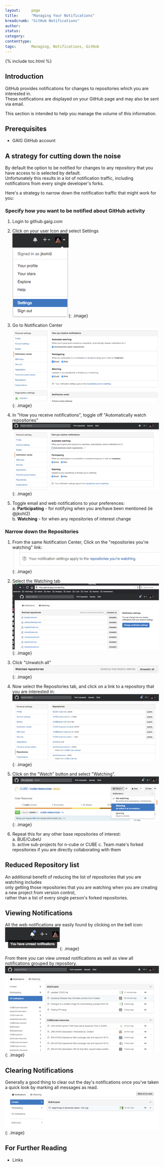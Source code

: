 ```yaml
---
layout:     page
title:      "Managing Your Notifications"
breadcrumb: "GitHub Notifications"
author:
status:     
category:
contenttype:
tags:       Managing, Notifications, GitHub
---
```


{% include toc.html %}

## Introduction

GitHub provides notifications for changes to repositories which you are interested in.  
These notifications are displayed on your GitHub page and may also be sent via email.  

This section is intended to help you manage the volume of this information.  

## Prerequisites

* GAIG GitHub account  

## A strategy for cutting down the noise  
By default the option to be notified for changes to any repository that you have access to is selected by default.  
Unfortunately this results in a lot of notification traffic, including notifications from every single developer's forks.  

Here's a strategy to narrow down the notification traffic that might work for you:  

### Specify how you want to be notified about GitHub activity   
 1. Login to github.gaig.com  
 
 2. Click on your user Icon and select Settings  
   ![](images/settingsNotification.png){: .image}  
  
 3. Go to Notification Center  
     ![](images/howYouReceiveNotifications.png){: .image}  
 
 4. In "How you receive notifications", toggle off "Automatically watch repositories"  
         ![](images/turnOffAutomaticWatching.png){: .image}  
 
 5. Toggle email and web notifications to your preferences:  
     a. **Participating** - for notifying when you are/have been mentioned (ie @jkohl2)  
     b. **Watching** - for when any repositories of interest change   
 
### Narrow down the Repositories
 1. From the same Notification Center, Click on the "repositories you're watching" link:  
    ![](images/repositoriesWatchingLink.png){: .image}  
    
 2. Select the Watching tab  
    ![](images/watchedRepos.png){: .image}  
    
 3. Click "Unwatch all"  
     ![](images/unwatchAll.png){: .image}  
     
 4. Now select the Repositories tab, and click on a link to a repository that you are interested in:    
    ![](images/myRepositories.png){: .image}  
   
 5. Click on the "Watch" button and select "Watching". 
    ![](images/watchCubeResources.png){: .image}  

 6. Repeat this for any other base repositories of interest:  
   a. BUE/CubeU  
   b. active sub-projects for n-cube or CUBE
   c. Team mate's forked repositories if you are directly collaborating with them  

## Reduced Repository list
An additional benefit of reducing the list of repositories that you are watching includes  
only getting those repositories that you are watching when you are creating a new project from version control,  
rather than a list of every single person's forked repositories.  

## Viewing Notifications  
All the web notifications are easily found by clicking on the bell icon:  
 ![](images/notificationCenter.png){: .image}
 
From there you can view unread notifications as well as view all notifications grouped by repository.  
 ![](images/viewAllNotifications.png){: .image}

## Clearing Notifications
Generally a good thing to clear out the day's notifications once you've taken a quick look by marking all messages as read.   
  ![](images/markAllAsRead.png){: .image} 

## For Further Reading

* Links